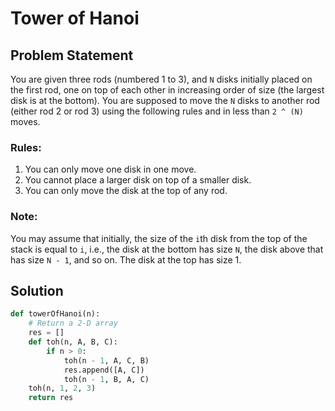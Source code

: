 # Tower of Hanoi

## Problem Statement

You are given three rods (numbered 1 to 3), and `N` disks initially placed on the first rod, one on top of each other in increasing order of size (the largest disk is at the bottom). You are supposed to move the `N` disks to another rod (either rod 2 or rod 3) using the following rules and in less than `2 ^ (N)` moves.

### Rules:
1. You can only move one disk in one move.
2. You cannot place a larger disk on top of a smaller disk.
3. You can only move the disk at the top of any rod.

### Note:
You may assume that initially, the size of the `i`th disk from the top of the stack is equal to `i`, i.e., the disk at the bottom has size `N`, the disk above that has size `N - 1`, and so on. The disk at the top has size 1.

## Solution

```python
def towerOfHanoi(n):
    # Return a 2-D array
    res = []
    def toh(n, A, B, C):
        if n > 0:
            toh(n - 1, A, C, B)
            res.append([A, C])
            toh(n - 1, B, A, C)
    toh(n, 1, 2, 3)
    return res
